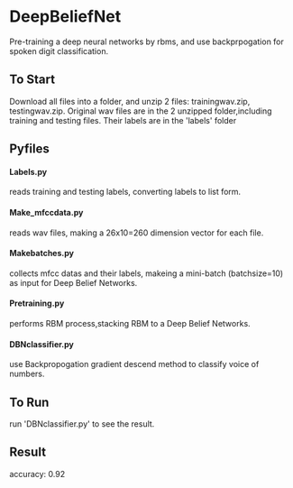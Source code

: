 # DeepBeliefNet
Pre-training a deep neural networks by rbms, and use backprpogation for spoken digit classification.


## To Start
Download all files into a folder, and unzip 2 files: trainingwav.zip, testingwav.zip.
Original wav files are in the 2 unzipped folder,including training and testing files.
Their labels are in the 'labels' folder

## Pyfiles
#### Labels.py 
reads training and testing labels, converting labels to list form.

#### Make_mfccdata.py 
reads wav files, making a 26x10=260 dimension vector for each file.

#### Makebatches.py 
collects mfcc datas and their labels, makeing a mini-batch (batchsize=10) as input for Deep Belief Networks.

#### Pretraining.py 
performs RBM process,stacking RBM to a Deep Belief Networks.

#### DBNclassifier.py 
use Backpropogation gradient descend method to classify voice of numbers.

## To Run
run 'DBNclassifier.py' to see the result.

## Result
accuracy: 0.92
